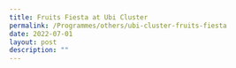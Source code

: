 ```yaml
---
title: Fruits Fiesta at Ubi Cluster
permalink: /Programmes/others/ubi-cluster-fruits-fiesta
date: 2022-07-01
layout: post
description: ""
---
```


